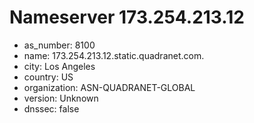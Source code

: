 # Nameserver 173.254.213.12

* as_number: 8100
* name: 173.254.213.12.static.quadranet.com.
* city: Los Angeles
* country: US
* organization: ASN-QUADRANET-GLOBAL
* version: Unknown
* dnssec: false
